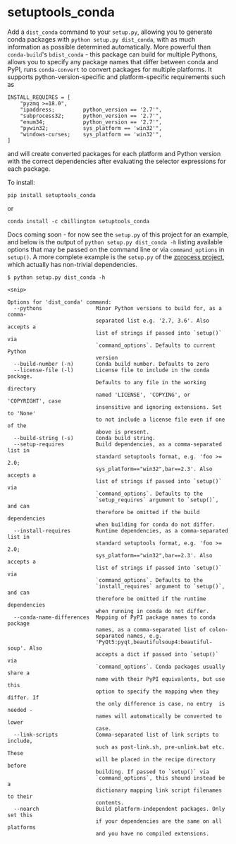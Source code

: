 # setuptools_conda
<!-- 
[![Build Status](https://travis-ci.com/chrisjbillington/zprocess.svg?branch=master)](https://travis-ci.com/chrisjbillington/zprocess)

[![codecov](https://codecov.io/gh/chrisjbillington/zprocess/branch/master/graph/badge.svg)](https://codecov.io/gh/chrisjbillington/zprocess)-->

Add a `dist_conda` command to your `setup.py`, allowing you to generate conda packages
with `python setup.py dist_conda`, with as much information as possible determined
automatically. More powerful than `conda-build`'s `bdist_conda` - this package can build
for multiple Pythons, allows you to specify any package names that differ between conda
and PyPI, runs `conda-convert` to convert packages for multiple platforms. It supports
python-version-specific and platform-specific requirements such as 

```
INSTALL_REQUIRES = [
    "pyzmq >=18.0",
    "ipaddress;         python_version == '2.7'",
    "subprocess32;      python_version == '2.7'",
    "enum34;            python_version == '2.7'",
    "pywin32;           sys_platform == 'win32'",
    "windows-curses;    sys_platform == 'win32'",
]
```

and will create converted packages for each platform and Python version with the correct
dependencies after evaluating the selector expressions for each package.

To install:

    pip install setuptools_conda

or

    conda install -c cbillington setuptools_conda

Docs coming soon - for now see the `setup.py` of this project for an example, and below
is the output of `python setup.py dist_conda -h` listing available options that may be
passed on the command line or via `command_options` in `setup()`. A more complete
example is the `setup.py` of the [zprocess
project](https://github.com/chrisjbillington/zprocess/), which actually has non-trivial
dependencies.

```
$ python setup.py dist_conda -h

<snip>

Options for 'dist_conda' command:
  --pythons                 Minor Python versions to build for, as a comma-
                            separated list e.g. '2.7, 3.6'. Also accepts a
                            list of strings if passed into `setup()` via
                            `command_options`. Defaults to current Python
                            version
  --build-number (-n)       Conda build number. Defaults to zero
  --license-file (-l)       License file to include in the conda package.
                            Defaults to any file in the working directory
                            named 'LICENSE', 'COPYING', or 'COPYRIGHT', case
                            insensitive and ignoring extensions. Set to 'None'
                            to not include a license file even if one of the
                            above is present.
  --build-string (-s)       Conda build string.
  --setup-requires          Build dependencies, as a comma-separated list in
                            standard setuptools format, e.g. 'foo >= 2.0;
                            sys_platform=="win32",bar==2.3'. Also accepts a
                            list of strings if passed into `setup()` via
                            `command_options`. Defaults to the
                            `setup_requires` argument to `setup()`, and can
                            therefore be omitted if the build dependencies
                            when building for conda do not differ.
  --install-requires        Runtime dependencies, as a comma-separated list in
                            standard setuptools format, e.g. 'foo >= 2.0;
                            sys_platform=="win32",bar==2.3'. Also accepts a
                            list of strings if passed into `setup()` via
                            `command_options`. Defaults to the
                            `install_requires` argument to `setup()`, and can
                            therefore be omitted if the runtime dependencies
                            when running in conda do not differ.
  --conda-name-differences  Mapping of PyPI package names to conda package
                            names, as a comma-separated list of colon-
                            separated names, e.g.
                            'PyQt5:pyqt,beautifulsoup4:beautiful-soup'. Also
                            accepts a dict if passed into `setup()` via
                            `command_options`. Conda packages usually share a
                            name with their PyPI equivalents, but use this
                            option to specify the mapping when they differ. If
                            the only difference is case, no entry  is needed -
                            names will automatically be converted to lower
                            case.
  --link-scripts            Comma-separated list of link scripts to include,
                            such as post-link.sh, pre-unlink.bat etc. These
                            will be placed in the recipe directory before
                            building. If passed to `setup()` via
                            `command_options`, this shound instead be a
                            dictionary mapping link script filenames to their
                            contents.
  --noarch                  Build platform-independent packages. Only set this
                            if your dependencies are the same on all platforms
                            and you have no compiled extensions.
```

